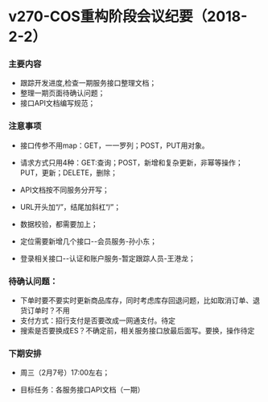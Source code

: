 # v270-COS重构阶段会议纪要（2018-2-2）

### 主要内容

* 跟踪开发进度,检查一期服务接口整理文档；
* 整理一期页面待确认问题；
* 接口API文档编写规范；


### 注意事项

* 接口传参不用map：GET，一一罗列；POST，PUT用对象。
* 请求方式只用4种：GET:查询；POST，新增和复杂更新，非幂等操作；PUT，更新；DELETE，删除；
* API文档按不同服务分开写；
* URL开头加“/”，结尾加斜杠“/”；

* 数据校验，都需要加上；
* 定位需要新增几个接口--会员服务-孙小东；
* 登录相关接口--认证和账户服务-暂定跟踪人员-王港龙；

### 待确认问题：

* 下单时要不要实时更新商品库存，同时考虑库存回退问题，比如取消订单、退货订单时？不用
* 支付方式：招行支付是否要改成一网通支付。待定
* 搜索是否要换成ES？不确定前，相关服务接口放最后面写。要换，操作待定

### 下期安排

* 周三（2月7号）17:00左右；

* 目标任务：各服务接口API文档（一期）